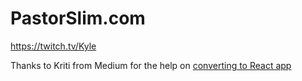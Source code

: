 # PastorSlim.com

https://twitch.tv/Kyle

Thanks to Kriti from Medium for the help on [converting to React app](https://kirtikau.medium.com/react-converting-static-html-website-to-react-application-1a877a8e9948)
